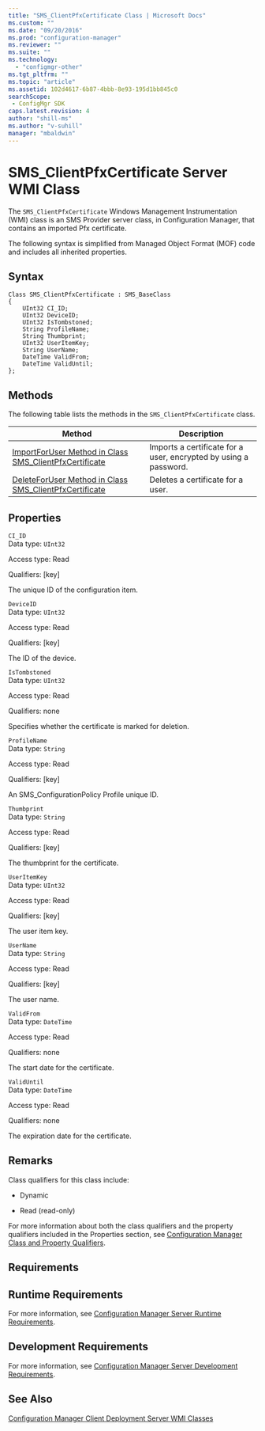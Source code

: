 ```yaml
---
title: "SMS_ClientPfxCertificate Class | Microsoft Docs"
ms.custom: ""
ms.date: "09/20/2016"
ms.prod: "configuration-manager"
ms.reviewer: ""
ms.suite: ""
ms.technology:
  - "configmgr-other"
ms.tgt_pltfrm: ""
ms.topic: "article"
ms.assetid: 102d4617-6b87-4bbb-8e93-195d1bb845c0searchScope: - ConfigMgr SDK
caps.latest.revision: 4
author: "shill-ms"
ms.author: "v-suhill"
manager: "mbaldwin"
---
```

# SMS_ClientPfxCertificate Server WMI Class
The `SMS_ClientPfxCertificate` Windows Management Instrumentation (WMI) class is an SMS Provider server class, in Configuration Manager, that contains an imported  Pfx certificate.  

 The following syntax is simplified from Managed Object Format (MOF) code and includes all inherited properties.  

## Syntax  

```  
Class SMS_ClientPfxCertificate : SMS_BaseClass  
{  
    UInt32 CI_ID;  
    UInt32 DeviceID;  
    UInt32 IsTombstoned;  
    String ProfileName;  
    String Thumbprint;  
    UInt32 UserItemKey;  
    String UserName;  
    DateTime ValidFrom;  
    DateTime ValidUntil;  
};  

```  

## Methods  
 The following table lists the methods in the `SMS_ClientPfxCertificate` class.  

|Method|Description|  
|------------|-----------------|  
|[ImportForUser Method in Class SMS_ClientPfxCertificate](../../../../../develop/reference/core/clients/deploy/importforuser-method-in-class-sms_clientpfxcertificate.md)|Imports a certificate for a user, encrypted by using a password.|  
|[DeleteForUser Method in Class SMS_ClientPfxCertificate](../../../../../develop/reference/core/clients/deploy/deleteforuser-method-in-class-sms_clientpfxcertificate.md)|Deletes a certificate for a user.|  

## Properties  
 `CI_ID`  
 Data type: `UInt32`  

 Access type: Read  

 Qualifiers: [key]  

 The unique ID of the configuration item.  

 `DeviceID`  
 Data type: `UInt32`  

 Access type: Read  

 Qualifiers: [key]  

 The ID of the device.  

 `IsTombstoned`  
 Data type: `UInt32`  

 Access type: Read  

 Qualifiers: none  

 Specifies whether the certificate is marked for deletion.  

 `ProfileName`  
 Data type: `String`  

 Access type: Read  

 Qualifiers: [key]  

 An SMS_ConfigurationPolicy Profile unique ID.  

 `Thumbprint`  
 Data type: `String`  

 Access type: Read  

 Qualifiers: [key]  

 The thumbprint for the certificate.  

 `UserItemKey`  
 Data type: `UInt32`  

 Access type: Read  

 Qualifiers: [key]  

 The user item key.  

 `UserName`  
 Data type: `String`  

 Access type: Read  

 Qualifiers: [key]  

 The user name.  

 `ValidFrom`  
 Data type: `DateTime`  

 Access type: Read  

 Qualifiers: none  

 The start date for the certificate.  

 `ValidUntil`  
 Data type: `DateTime`  

 Access type: Read  

 Qualifiers: none  

 The expiration date for the certificate.  

## Remarks  
 Class qualifiers for this class include:  

-   Dynamic  

-   Read (read-only)  

 For more information about both the class qualifiers and the property qualifiers included in the Properties section, see [Configuration Manager Class and Property Qualifiers](../../../../../develop/reference/misc/class-and-property-qualifiers.md).  

## Requirements  

## Runtime Requirements  
 For more information, see [Configuration Manager Server Runtime Requirements](../../../../../develop/core/reqs/server-runtime-requirements.md).  

## Development Requirements  
 For more information, see [Configuration Manager Server Development Requirements](../../../../../develop/core/reqs/server-development-requirements.md).  

## See Also  
 [Configuration Manager Client Deployment Server WMI Classes](../../../../../develop/reference/core/clients/deploy/client-deployment-server-wmi-classes.md)

